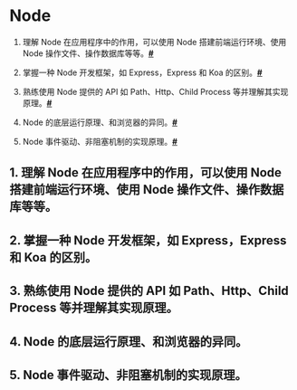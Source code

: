 # Node

1. 理解 Node 在应用程序中的作用，可以使用 Node 搭建前端运行环境、使用 Node 操作文件、操作数据库等等。**[#](#1)**

2. 掌握一种 Node 开发框架，如 Express，Express 和 Koa 的区别。**[#](#2)**

3. 熟练使用 Node 提供的 API 如 Path、Http、Child Process 等并理解其实现原理。**[#](#3)**

4. Node 的底层运行原理、和浏览器的异同。**[#](#4)**

5. Node 事件驱动、非阻塞机制的实现原理。**[#](#5)**



<h2 id="1">1. 理解 Node 在应用程序中的作用，可以使用 Node 搭建前端运行环境、使用 Node 操作文件、操作数据库等等。</h2>

<h2 id="2">2. 掌握一种 Node 开发框架，如 Express，Express 和 Koa 的区别。</h2>

<h2 id="3">3. 熟练使用 Node 提供的 API 如 Path、Http、Child Process 等并理解其实现原理。</h2>

<h2 id="4">4. Node 的底层运行原理、和浏览器的异同。</h2>

<h2 id="5">5. Node 事件驱动、非阻塞机制的实现原理。</h2>

